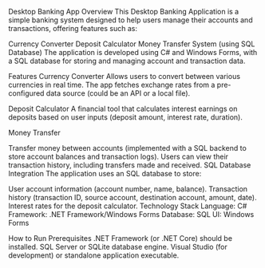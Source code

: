 Desktop Banking App
Overview
This Desktop Banking Application is a simple banking system designed to help users manage their accounts and transactions, offering features such as:

Currency Converter
Deposit Calculator
Money Transfer System (using SQL Database)
The application is developed using C# and Windows Forms, with a SQL database for storing and managing account and transaction data.

Features
Currency Converter
Allows users to convert between various currencies in real time. The app fetches exchange rates from a pre-configured data source (could be an API or a local file).

Deposit Calculator
A financial tool that calculates interest earnings on deposits based on user inputs (deposit amount, interest rate, duration).

Money Transfer

Transfer money between accounts (implemented with a SQL backend to store account balances and transaction logs).
Users can view their transaction history, including transfers made and received.
SQL Database Integration
The application uses an SQL database to store:

User account information (account number, name, balance).
Transaction history (transaction ID, source account, destination account, amount, date).
Interest rates for the deposit calculator.
Technology Stack
Language: C#
Framework: .NET Framework/Windows Forms
Database: SQL
UI: Windows Forms 

How to Run
Prerequisites
.NET Framework (or .NET Core) should be installed.
SQL Server or SQLite database engine.
Visual Studio (for development) or standalone application executable.
